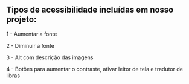 ## Tipos de acessibilidade incluídas em nosso projeto:

1 - Aumentar a fonte

2 - Diminuir a fonte

3 - Alt com descrição das imagens

4 - Botões para aumentar o contraste, ativar leitor de tela e tradutor de libras
